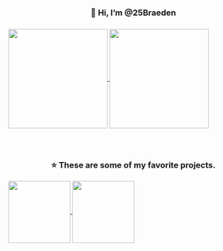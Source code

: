 <h3 align="Center">👋 Hi, I’m @25Braeden<h3>

<a href="https://github.com/anuraghazra/github-readme-stats">
  <img height=200 align="center" src="https://github-readme-stats.vercel.app/api?username=25Braeden&theme=shadow_blue" />
</a>
<a href="https://github.com/anuraghazra/convoychat">
  <img height=200 align="center" src="https://github-readme-stats.vercel.app/api/top-langs?username=25Braeden&exclude_repo=Password-Generator&langs_count=8&card_width=320" />
</a>
<br>
<br>
<br>
<h3 align="Center">⭐️ These are some of my favorite projects.</h3>
<a href="https://github.com/25Braeden/building-python-programs">
  <img height=125 align="center" src="https://github-readme-stats.vercel.app/api/pin/?username=25Braeden&repo=building-python-programs&theme=shadow_blue" />
</a>
<a href="https://gist.github.com/25Braeden/87cf0fef13b22c1868c4946586b71d43">
  <img height=125 align="center" src="https://github-readme-stats.vercel.app/api/gist?id=87cf0fef13b22c1868c4946586b71d43" />
</a>
